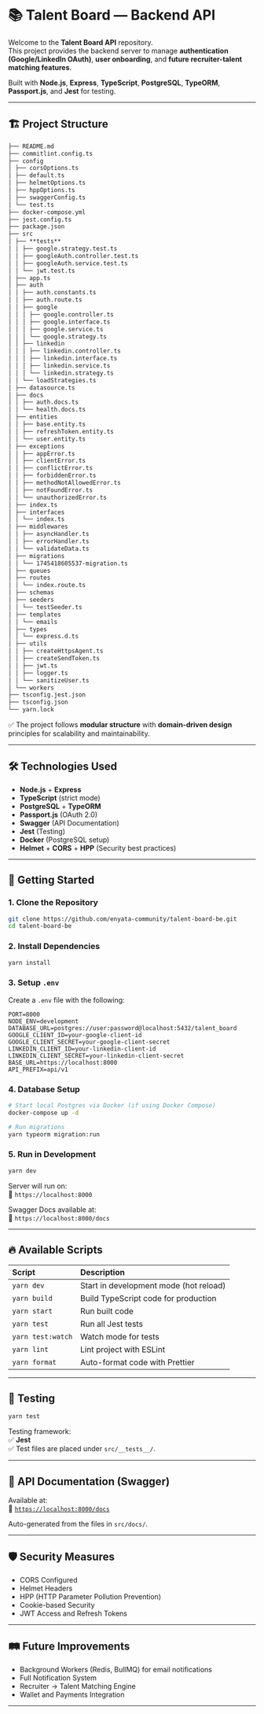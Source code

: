 # 📚 Talent Board — Backend API

Welcome to the **Talent Board API** repository.  
This project provides the backend server to manage **authentication (Google/LinkedIn OAuth)**, **user onboarding**, and **future recruiter-talent matching features**.

Built with **Node.js**, **Express**, **TypeScript**, **PostgreSQL**, **TypeORM**, **Passport.js**, and **Jest** for testing.

---

## 🏗️ Project Structure

```md
├── README.md
├── commitlint.config.ts
├── config
│ ├── corsOptions.ts
│ ├── default.ts
│ ├── helmetOptions.ts
│ ├── hppOptions.ts
│ ├── swaggerConfig.ts
│ └── test.ts
├── docker-compose.yml
├── jest.config.ts
├── package.json
├── src
│ ├── **tests**
│ │ ├── google.strategy.test.ts
│ │ ├── googleAuth.controller.test.ts
│ │ ├── googleAuth.service.test.ts
│ │ └── jwt.test.ts
│ ├── app.ts
│ ├── auth
│ │ ├── auth.constants.ts
│ │ ├── auth.route.ts
│ │ ├── google
│ │ │ ├── google.controller.ts
│ │ │ ├── google.interface.ts
│ │ │ ├── google.service.ts
│ │ │ └── google.strategy.ts
│ │ ├── linkedin
│ │ │ ├── linkedin.controller.ts
│ │ │ ├── linkedin.interface.ts
│ │ │ ├── linkedin.service.ts
│ │ │ └── linkedin.strategy.ts
│ │ └── loadStrategies.ts
│ ├── datasource.ts
│ ├── docs
│ │ ├── auth.docs.ts
│ │ └── health.docs.ts
│ ├── entities
│ │ ├── base.entity.ts
│ │ ├── refreshToken.entity.ts
│ │ └── user.entity.ts
│ ├── exceptions
│ │ ├── appError.ts
│ │ ├── clientError.ts
│ │ ├── conflictError.ts
│ │ ├── forbiddenError.ts
│ │ ├── methodNotAllowedError.ts
│ │ ├── notFoundError.ts
│ │ └── unauthorizedError.ts
│ ├── index.ts
│ ├── interfaces
│ │ └── index.ts
│ ├── middlewares
│ │ ├── asyncHandler.ts
│ │ ├── errorHandler.ts
│ │ └── validateData.ts
│ ├── migrations
│ │ └── 1745418605537-migration.ts
│ ├── queues
│ ├── routes
│ │ └── index.route.ts
│ ├── schemas
│ ├── seeders
│ │ └── testSeeder.ts
│ ├── templates
│ │ └── emails
│ ├── types
│ │ └── express.d.ts
│ ├── utils
│ │ ├── createHttpsAgent.ts
│ │ ├── createSendToken.ts
│ │ ├── jwt.ts
│ │ ├── logger.ts
│ │ └── sanitizeUser.ts
│ └── workers
├── tsconfig.jest.json
├── tsconfig.json
└── yarn.lock
```

✅ The project follows **modular structure** with **domain-driven design** principles for scalability and maintainability.

---

## 🛠️ Technologies Used

- **Node.js** + **Express**
- **TypeScript** (strict mode)
- **PostgreSQL** + **TypeORM**
- **Passport.js** (OAuth 2.0)
- **Swagger** (API Documentation)
- **Jest** (Testing)
- **Docker** (PostgreSQL setup)
- **Helmet** + **CORS** + **HPP** (Security best practices)

---

## 🚀 Getting Started

### 1. Clone the Repository

```bash
git clone https://github.com/enyata-community/talent-board-be.git
cd talent-board-be
```

### 2. Install Dependencies

```bash
yarn install
```

### 3. Setup `.env`

Create a `.env` file with the following:

```env
PORT=8000
NODE_ENV=development
DATABASE_URL=postgres://user:password@localhost:5432/talent_board
GOOGLE_CLIENT_ID=your-google-client-id
GOOGLE_CLIENT_SECRET=your-google-client-secret
LINKEDIN_CLIENT_ID=your-linkedin-client-id
LINKEDIN_CLIENT_SECRET=your-linkedin-client-secret
BASE_URL=https://localhost:8000
API_PREFIX=api/v1
```

### 4. Database Setup

```bash
# Start local Postgres via Docker (if using Docker Compose)
docker-compose up -d

# Run migrations
yarn typeorm migration:run
```

### 5. Run in Development

```bash
yarn dev
```

Server will run on:  
🔗 `https://localhost:8000`

Swagger Docs available at:  
📄 `https://localhost:8000/docs`

---

## 🔥 Available Scripts

| Script            | Description                            |
| :---------------- | :------------------------------------- |
| `yarn dev`        | Start in development mode (hot reload) |
| `yarn build`      | Build TypeScript code for production   |
| `yarn start`      | Run built code                         |
| `yarn test`       | Run all Jest tests                     |
| `yarn test:watch` | Watch mode for tests                   |
| `yarn lint`       | Lint project with ESLint               |
| `yarn format`     | Auto-format code with Prettier         |

---

## 🧪 Testing

```bash
yarn test
```

Testing framework:  
✅ **Jest**  
✅ Test files are placed under `src/__tests__/`.

---

## 📄 API Documentation (Swagger)

Available at:  
🔗 [`https://localhost:8000/docs`](https://localhost:8000/docs)

Auto-generated from the files in `src/docs/`.

---

## 🛡️ Security Measures

- CORS Configured
- Helmet Headers
- HPP (HTTP Parameter Pollution Prevention)
- Cookie-based Security
- JWT Access and Refresh Tokens

---

## 🛤️ Future Improvements

- Background Workers (Redis, BullMQ) for email notifications
- Full Notification System
- Recruiter → Talent Matching Engine
- Wallet and Payments Integration

---

